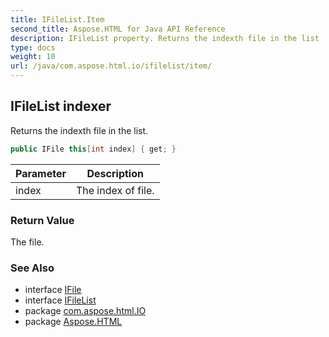 ```yaml
---
title: IFileList.Item
second_title: Aspose.HTML for Java API Reference
description: IFileList property. Returns the indexth file in the list
type: docs
weight: 10
url: /java/com.aspose.html.io/ifilelist/item/
---
```

## IFileList indexer

Returns the indexth file in the list.

```java
public IFile this[int index] { get; }
```

| Parameter | Description |
| --- | --- |
| index | The index of file. |

### Return Value

The file.

### See Also

* interface [IFile](../../ifile/)
* interface [IFileList](../)
* package [com.aspose.html.IO](../../ifilelist/)
* package [Aspose.HTML](../../../)
